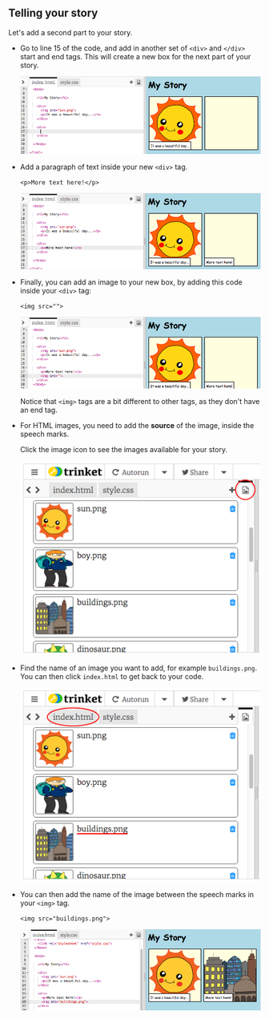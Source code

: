 ## Telling your story

Let's add a second part to your story.



+ Go to line 15 of the code, and add in another set of `<div>` and `</div>` start and end tags. This will create a new box for the next part of your story.

	![screenshot](images/story-div.png)

+ Add a paragraph of text inside your new `<div>` tag.

	```
	<p>More text here!</p>
	```

	![screenshot](images/story-paragraph.png)

+ Finally, you can add an image to your new box, by adding this code inside your `<div>` tag:

	```
	<img src="">
	```

	![screenshot](images/story-img-tag.png)

	Notice that `<img>` tags are a bit different to other tags, as they don't have an end tag.

+ For HTML images, you need to add the __source__ of the image, inside the speech marks. 

	Click the image icon to see the images available for your story.

	![screenshot](images/story-see-images.png)

+ Find the name of an image you want to add, for example `buildings.png`. You can then click `index.html` to get back to your code.

	![screenshot](images/story-image-name.png)

+ You can then add the name of the image between the speech marks in your `<img>` tag.

	```
	<img src="buildings.png">
	```

	![screenshot](images/story-image-name-add.png)


